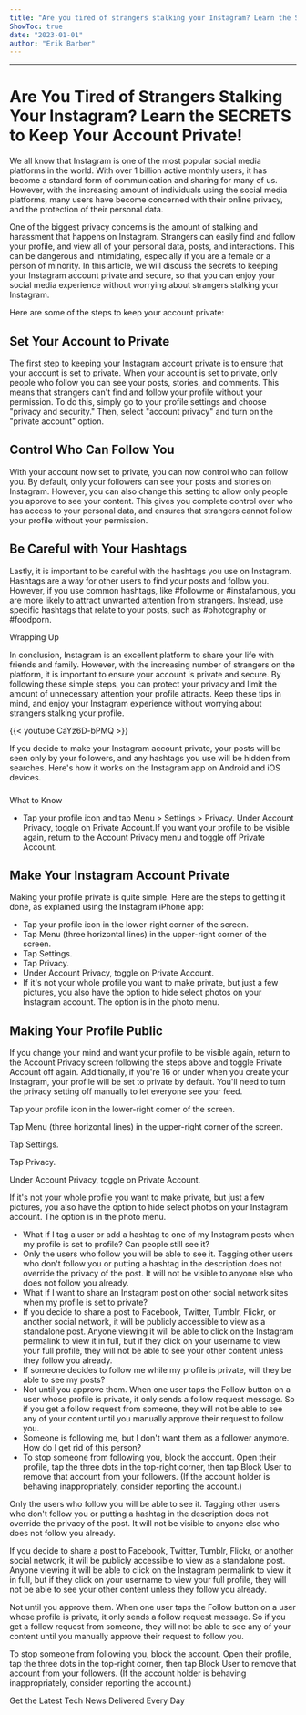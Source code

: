 ```yaml
---
title: "Are you tired of strangers stalking your Instagram? Learn the SECRETS to keep your account private!"
ShowToc: true 
date: "2023-01-01"
author: "Erik Barber"
---
```

*****
# Are You Tired of Strangers Stalking Your Instagram? Learn the SECRETS to Keep Your Account Private!

We all know that Instagram is one of the most popular social media platforms in the world. With over 1 billion active monthly users, it has become a standard form of communication and sharing for many of us. However, with the increasing amount of individuals using the social media platforms, many users have become concerned with their online privacy, and the protection of their personal data.

One of the biggest privacy concerns is the amount of stalking and harassment that happens on Instagram. Strangers can easily find and follow your profile, and view all of your personal data, posts, and interactions. This can be dangerous and intimidating, especially if you are a female or a person of minority. In this article, we will discuss the secrets to keeping your Instagram account private and secure, so that you can enjoy your social media experience without worrying about strangers stalking your Instagram.

Here are some of the steps to keep your account private:

## Set Your Account to Private

The first step to keeping your Instagram account private is to ensure that your account is set to private. When your account is set to private, only people who follow you can see your posts, stories, and comments. This means that strangers can't find and follow your profile without your permission. To do this, simply go to your profile settings and choose "privacy and security." Then, select "account privacy" and turn on the "private account" option.

## Control Who Can Follow You

With your account now set to private, you can now control who can follow you. By default, only your followers can see your posts and stories on Instagram. However, you can also change this setting to allow only people you approve to see your content. This gives you complete control over who has access to your personal data, and ensures that strangers cannot follow your profile without your permission.

## Be Careful with Your Hashtags

Lastly, it is important to be careful with the hashtags you use on Instagram. Hashtags are a way for other users to find your posts and follow you. However, if you use common hashtags, like #followme or #instafamous, you are more likely to attract unwanted attention from strangers. Instead, use specific hashtags that relate to your posts, such as #photography or #foodporn.

Wrapping Up

In conclusion, Instagram is an excellent platform to share your life with friends and family. However, with the increasing number of strangers on the platform, it is important to ensure your account is private and secure. By following these simple steps, you can protect your privacy and limit the amount of unnecessary attention your profile attracts. Keep these tips in mind, and enjoy your Instagram experience without worrying about strangers stalking your profile.

{{< youtube CaYz6D-bPMQ >}} 




If you decide to make your Instagram account private, your posts will be seen only by your followers, and any hashtags you use will be hidden from searches. Here's how it works on the Instagram app on Android and iOS devices.

 
### 
What to Know
 
- Tap your profile icon and tap Menu > Settings > Privacy. Under Account Privacy, toggle on Private Account.If you want your profile to be visible again, return to the Account Privacy menu and toggle off Private Account.

 
##   Make Your Instagram Account Private  
 

Making your profile private is quite simple. Here are the steps to getting it done, as explained using the Instagram iPhone app:

 
- Tap your profile icon in the lower-right corner of the screen.
 - Tap Menu (three horizontal lines) in the upper-right corner of the screen.
 - Tap Settings.
 - Tap Privacy.
 - Under Account Privacy, toggle on Private Account.
 - If it's not your whole profile you want to make private, but just a few pictures, you also have the option to hide select photos on your Instagram account. The option is in the photo menu.

 
##   Making Your Profile Public  
 

If you change your mind and want your profile to be visible again, return to the Account Privacy screen following the steps above and toggle Private Account off again. Additionally, if you're 16 or under when you create your Instagram, your profile will be set to private by default. You'll need to turn the privacy setting off manually to let everyone see your feed.

 

Tap your profile icon in the lower-right corner of the screen.

 

Tap Menu (three horizontal lines) in the upper-right corner of the screen.

 

Tap Settings.

 

Tap Privacy.

 

Under Account Privacy, toggle on Private Account.

 
If it's not your whole profile you want to make private, but just a few pictures, you also have the option to hide select photos on your Instagram account. The option is in the photo menu.
 
- What if I tag a user or add a hashtag to one of my Instagram posts when my profile is set to profile? Can people still see it?
 - Only the users who follow you will be able to see it. Tagging other users who don't follow you or putting a hashtag in the description does not override the privacy of the post. It will not be visible to anyone else who does not follow you already.
 - What if I want to share an Instagram post on other social network sites when my profile is set to private?
 - If you decide to share a post to Facebook, Twitter, Tumblr, Flickr, or another social network, it will be publicly accessible to view as a standalone post. Anyone viewing it will be able to click on the Instagram permalink to view it in full, but if they click on your username to view your full profile, they will not be able to see your other content unless they follow you already.
 - If someone decides to follow me while my profile is private, will they be able to see my posts?
 - Not until you approve them. When one user taps the Follow button on a user whose profile is private, it only sends a follow request message. So if you get a follow request from someone, they will not be able to see any of your content until you manually approve their request to follow you.
 - Someone is following me, but I don't want them as a follower anymore. How do I get rid of this person?
 - To stop someone from following you, block the account. Open their profile, tap the three dots in the top-right corner, then tap Block User to remove that account from your followers. (If the account holder is behaving inappropriately, consider reporting the account.)

 
Only the users who follow you will be able to see it. Tagging other users who don't follow you or putting a hashtag in the description does not override the privacy of the post. It will not be visible to anyone else who does not follow you already.
 
If you decide to share a post to Facebook, Twitter, Tumblr, Flickr, or another social network, it will be publicly accessible to view as a standalone post. Anyone viewing it will be able to click on the Instagram permalink to view it in full, but if they click on your username to view your full profile, they will not be able to see your other content unless they follow you already.
 
Not until you approve them. When one user taps the Follow button on a user whose profile is private, it only sends a follow request message. So if you get a follow request from someone, they will not be able to see any of your content until you manually approve their request to follow you.
 
To stop someone from following you, block the account. Open their profile, tap the three dots in the top-right corner, then tap Block User to remove that account from your followers. (If the account holder is behaving inappropriately, consider reporting the account.)
 

Get the Latest Tech News Delivered Every Day




